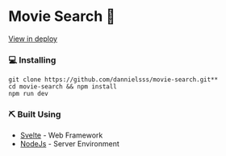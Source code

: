 # Movie Search 🎥
[View in deploy](https://movie-search-sand.vercel.app/)

### 💻 Installing
```
git clone https://github.com/dannielsss/movie-search.git**
cd movie-search && npm install
npm run dev
```

### ⛏️ Built Using

- [Svelte](https://svelte.dev/) - Web Framework
- [NodeJs](https://nodejs.org/en/) - Server Environment